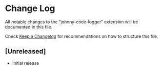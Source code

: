 # Change Log

All notable changes to the "johnny-code-logger" extension will be documented in this file.

Check [Keep a Changelog](http://keepachangelog.com/) for recommendations on how to structure this file.

## [Unreleased]

- Initial release